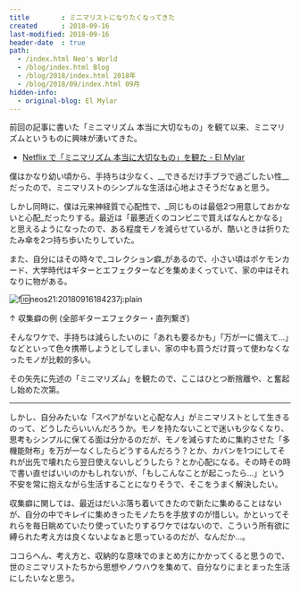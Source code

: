 ```yaml
---
title        : ミニマリストになりたくなってきた
created      : 2018-09-16
last-modified: 2018-09-16
header-date  : true
path:
  - /index.html Neo's World
  - /blog/index.html Blog
  - /blog/2018/index.html 2018年
  - /blog/2018/09/index.html 09月
hidden-info:
  - original-blog: El Mylar
---
```


前回の記事に書いた「ミニマリズム 本当に大切なもの」を観て以来、ミニマリズムというものに興味が湧いてきた。

- [Netflix で「ミニマリズム 本当に大切なもの」を観た - El Mylar](http://neos21.hateblo.jp/entry/2018/09/14/193719)

僕はかなり幼い頃から、手持ちは少なく、__できるだけ手ブラで過ごしたい性__だったので、ミニマリストのシンプルな生活は心地よさそうだなぁと思う。

しかし同時に、僕は元来神経質で心配性で、_同じものは最低2つ用意しておかないと心配_だったりする。最近は「最悪近くのコンビニで買えばなんとかなる」と思えるようになったので、ある程度モノを減らせているが、酷いときは折りたたみ傘を2つ持ち歩いたりしていた。

また、自分にはその時々で_コレクション癖_があるので、小さい頃はポケモンカード、大学時代はギターとエフェクターなどを集めまくっていて、家の中はそれなりに物がある。

![f:id:neos21:20180916184237j:plain](https://cdn-ak.f.st-hatena.com/images/fotolife/n/neos21/20180916/20180916184237.jpg "f:id:neos21:20180916184237j:plain")

↑ 収集癖の例 (全部ギターエフェクター・直列繋ぎ)

そんなワケで、手持ちは減らしたいのに「あれも要るかも」「万が一に備えて…」などといって色々携帯しようとしてしまい、家の中も買うだけ買って使わなくなったモノが比較的多い。

その矢先に先述の「ミニマリズム」を観たので、ここはひとつ断捨離や、と奮起し始めた次第。

---

しかし、自分みたいな「スペアがないと心配な人」がミニマリストとして生きるのって、どうしたらいいんだろうか。モノを持たないことで迷いも少なくなり、思考もシンプルに保てる面は分かるのだが、モノを減らすために集約させた「多機能財布」を万が一なくしたらどうするんだろう？とか、カバンを1つにしてそれが出先で壊れたら翌日使えないしどうしたら？とか心配になる。その時その時で書い直せばいいのかもしれないが、「もしこんなことが起こったら…」という不安を常に抱えながら生活することになりそうで、そこをうまく解決したい。

収集癖に関しては、最近はだいぶ落ち着いてきたので新たに集めることはないが、自分の中でキレイに集めきったモノたちを手放すのが惜しい。かといってそれらを毎日眺めていたり使っていたりするワケではないので、こういう所有欲に縛られた考え方は良くないよなぁと思っているのだが、なんだか…。

ココらへん、考え方と、収納的な意味でのまとめ方にかかってくると思うので、世のミニマリストたちから思想やノウハウを集めて、自分なりにまとまった生活にしたいなと思う。
